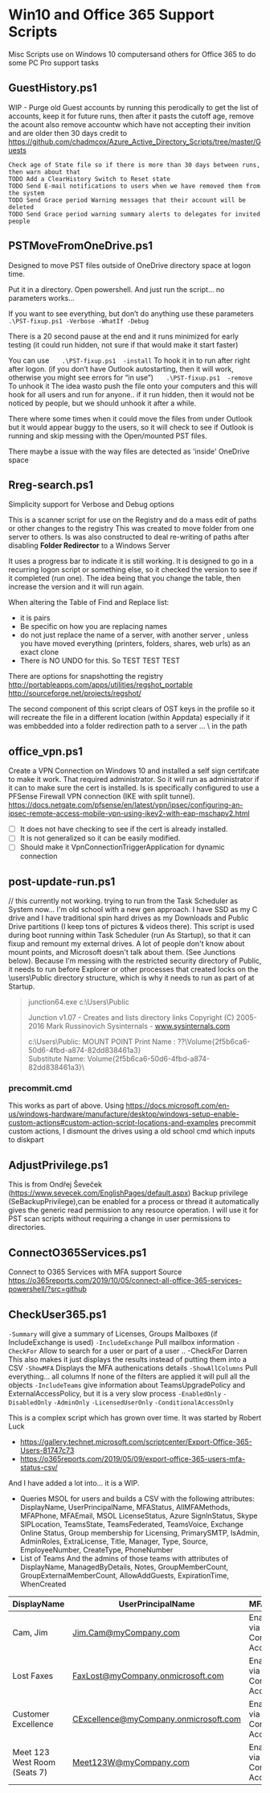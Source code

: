 # Win10 and Office 365 Support Scripts
Misc Scripts use on Windows 10 computersand others for Office 365 to do some PC Pro support tasks

## __GuestHistory.ps1__
 WIP - Purge old Guest accounts by running this perodically to get the list of accounts, keep it for future runs, then after it pasts the cutoff age, remove the acount
also remove accountw which have not accepting their invition and are older then 30 days credit 
 to https://github.com/chadmcox/Azure_Active_Directory_Scripts/tree/master/Guests

    Check age of State file so if there is more than 30 days between runs, then warn about that
    TODO Add a ClearHistory Switch to Reset state
    TODO Send E-mail notifications to users when we have removed them from the system
    TODO Send Grace period Warning messages that their account will be deleted
    TODO Send Grace period warning summary alerts to delegates for invited people
 

## __PSTMoveFromOneDrive.ps1__
 Designed to move PST files outside of OneDrive directory space at logon time.
 
 Put it in a directory. Open powershell.  And just run the script… no parameters works… 

If you want to see everything, but don’t do anything use these parameters
 `   .\PST-fixup.ps1 -Verbose -WhatIf -Debug` 

There is a 20 second pause at the end and it runs minimized for early testing (it could run hidden, not sure if that would make it start faster)

You can use 
`   .\PST-fixup.ps1  -install`
To hook it in to run after right after logon.  (if you don’t have Outlook autostarting, then it will work, otherwise you might see errors for “in use”)
`   .\PST-fixup.ps1  -remove`
To unhook it
The idea wasto push the file onto your computers and this will hook for all users and run for anyone..   if it run hidden, then it would not be noticed by people, but we should unhook it after a while.

There where some times when it could move the files from under Outlook but it would appear buggy to the users, so it will check to see if Outlook is running and skip messing with the Open/mounted PST files.

There maybe a issue with the way files are detected as 'inside' OneDrive space
 
## __Rreg-search.ps1__

Simplicity support for Verbose and Debug options

This is a scanner script for use on the Registry and do a mass edit of paths or other changes to the registry
This was created to move folder from one server to others.
Is was also constructed to deal re-writing of paths after disabling __Folder Redirector__ to a Windows Server

It uses a progress bar to indicate it is still working.
It is designed to go in a recurring logon script or something else, so it checked the version to see if it completed (run one).  The idea being that you change the table, then increase the version and it will run again.

When altering the Table of Find and Replace list:
  - it is pairs
  - Be specific on how you are replacing names
  - do not just replace the name of a server, with another server , unless you have moved everything (printers, folders, shares, web urls) as an exact clone
  - There is NO UNDO for this.  So TEST TEST TEST

There are options for snapshotting the registry
     http://portableapps.com/apps/utilities/regshot_portable
       http://sourceforge.net/projects/regshot/

The second component of this script clears of OST keys in the profile so it will recreate the file in a different location (within Appdata) especially if it was embbedded into a folder redirection path to a server ... \\ in the path

## __office_vpn.ps1__  
Create a VPN Connection on Windows 10 and installed a self sign certifcate to make it work.  That required administrator.  So it will run as administrator if it can to make sure the cert is installed.  Is is specifically configured to use a PFSense Firewall VPN connection (IKE with split tunnel).  https://docs.netgate.com/pfsense/en/latest/vpn/ipsec/configuring-an-ipsec-remote-access-mobile-vpn-using-ikev2-with-eap-mschapv2.html 

- [ ] It does not have checking to see if the cert is already installed.  
- [ ] It is not generalized so it can be easily modified.
- [ ] Should make it VpnConnectionTriggerApplication for dynamic connection

## __post-update-run.ps1__
// this currently not working.  trying to run from the Task Scheduler as System now...
I'm old school with a new gen approach. I have SSD as my C drive and I have traditional spin hard drives as my Downloads and Public Drive partitions (I keep tons of pictures & videos there).  This script is used during boot running within Task Scheduler (run As Startup), so that it can fixup and remount my external drives.  A lot of people don't know about mount points, and Microsoft doesn't talk about them.  (See Junctions below).  Because I'm messing with the restricted security directory of Public, it needs to run before Explorer or other processes that created locks on the \users\Public directory structure, which is why it needs to run as part of at Startup.

>junction64.exe c:\Users\Public
>
>Junction v1.07 - Creates and lists directory links
>Copyright (C) 2005-2016 Mark Russinovich
>Sysinternals - www.sysinternals.com
>
>c:\Users\Public: MOUNT POINT
>   Print Name     : \??\Volume{2f5b6ca6-50d6-4fbd-a874-82dd838461a3}\
>   Substitute Name: Volume{2f5b6ca6-50d6-4fbd-a874-82dd838461a3}\ 


### precommit.cmd
This works as part of above.  Using https://docs.microsoft.com/en-us/windows-hardware/manufacture/desktop/windows-setup-enable-custom-actions#custom-action-script-locations-and-examples precommit custom actions, I dismount the drives using a old school cmd which inputs to diskpart

## __AdjustPrivilege.ps1__
This is from Ondřej Ševeček (https://www.sevecek.com/EnglishPages/default.aspx)
Backup privilege (SeBackupPrivilege),can be enabled for a process or thread it automatically gives the generic read permission to any resource operation.  I will use it for PST scan scripts without requiring a change in user permissions to directories.


## ConnectO365Services.ps1
Connect to O365 Services with MFA support
Source https://o365reports.com/2019/10/05/connect-all-office-365-services-powershell/?src=github


## CheckUser365.ps1
 
`-Summary`            will give a summary of Licenses, Groups Mailboxes (if IncludeExchange is used)
`-IncludeExchange`    Pull mailbox information
`-CheckFor`           Allow to search for a user or part of a user  ..  -CheckFor Darren
                      This also makes it just displays the results instead of putting them into a CSV
`-ShowMFA`            Displays the MFA authenications details
`-ShowAllColumns`     Pull everything... all columns
                      If none of the filters are applied it will pull all the objects
`-IncludeTeams`       give information about TeamsUpgradePolicy and ExternalAccessPolicy, but it is a very slow process
`-EnabledOnly`
`-DisabledOnly`
`-AdminOnly`
`-LicensedUserOnly`
`-ConditionalAccessOnly`


This is a complex script which has grown over time.  It was started by Robert Luck 
- https://gallery.technet.microsoft.com/scriptcenter/Export-Office-365-Users-81747c73
- https://o365reports.com/2019/05/09/export-office-365-users-mfa-status-csv/

And I have added a lot into... it is a WIP.
- Queries MSOL for users and builds a CSV with the following attributes:
DisplayName, UserPrincipalName, MFAStatus, AllMFAMethods, MFAPhone, MFAEmail, MSOL LicenseStatus, 
Azure SignInStatus, Skype SIPLocation, TeamsState, TeamsFederated,  TeamsVoice, Exchange Online Status, Group membership for Licensing, PrimarySMTP,
IsAdmin, AdminRoles, ExtraLicense, Title, Manager, Type, Source, EmployeeNumber, CreateType, PhoneNumber
- List of Teams And the admins of those teams with attributes of 
DisplayName, ManagedByDetails, Notes, GroupMemberCount, GroupExternalMemberCount, AllowAddGuests, ExpirationTime, WhenCreated

| DisplayName | UserPrincipalName | MFAStatus | ActivationStatus | DefaultMFAMethod | AllMFAMethods | MFAPhone | MFAEmail | LicenseStatus | SignInStatus | SIPLocation | TeamsState | TeamsFederated | TeamsVoice | ExOStatus | ExODetails | E5Licensed | SpecialGroups | PrimarySMTP | IsAdmin | AdminRoles | ExtraLicense | Title | Manager | Type | Source | EmployeeNumber | CreateType | PhoneNumber | GroupCount |
| --- | --- | --- | --- | --- | --- | --- | --- | --- | --- | --- | --- | --- | --- | --- | --- | --- | --- | --- | --- | --- | --- | --- | --- | --- | --- | --- | --- | --- | --- |
| Cam, Jim | Jim.Cam@myCompany.com | Enabled via Conditional Access | Yes | PhoneAppNotification | PhoneAppOTP,PhoneAppNotification | - | - | TRUE | Allowed | TeamsOnly |  |  | Microsoft365AudioConferencing(Success), Microsoft365PhoneSystem(Success) | Online | UserMailbox/UserMailbox | TRUE |  | jim.cam@myCompany.com | - | - | InTune365(PendingActivation), FlowViral(Success), PowerAppsViral2(Success), FlowViral(Success) | Front Line Support | James, Dave | Member | WindowsAD | 104xxx |  | 555-555-1212 | 62 |
| Lost Faxes  | FaxLost@myCompany.onmicrosoft.com | Enabled via Conditional Access | No | - | - | - | - | FALSE | Allowed |  |  |  |  | Nobox |  | - | - | FaxLost@myCompany.onmicrosoft.com | - | - |  |  | - | Member | WindowsAD |  |  |  | 0 |
| Customer Excellence | CExcellence@myCompany.onmicrosoft.com | Enabled via Conditional Access | No | - | - | - | - | FALSE | Denied |  |  |  |  | Shared Mailbox | UserMailbox/SharedMailbox | - | - | cexcellence@myCompany.com | - | - |  |  | - | Member | WindowsAD |  |  |  | 0 |
| Meet 123 West Room (Seats 7) | Meet123W@myCompany.com | Enabled via Conditional Access | No | - | - | - | - | TRUE | Denied |  |  |  | Microsoft365PhoneSystem(Success), Microsoft365AudioConferencing(Success) | Room Mailbox | UserMailbox/RoomMailbox | - | - | meet123w@myCompany.com | - | - |  |  | - | Member | WindowsAD |  |  | 555-555-1233 | 2|


